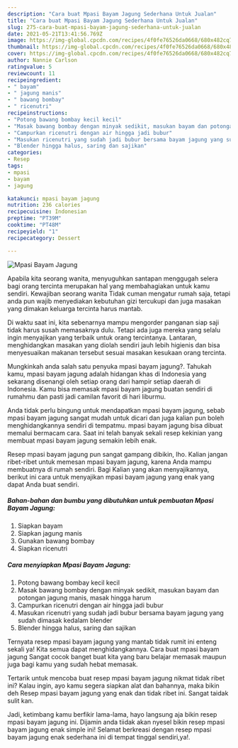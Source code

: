```yaml
---
description: "Cara buat Mpasi Bayam Jagung Sederhana Untuk Jualan"
title: "Cara buat Mpasi Bayam Jagung Sederhana Untuk Jualan"
slug: 275-cara-buat-mpasi-bayam-jagung-sederhana-untuk-jualan
date: 2021-05-21T13:41:56.769Z
image: https://img-global.cpcdn.com/recipes/4f0fe76526da0668/680x482cq70/mpasi-bayam-jagung-foto-resep-utama.jpg
thumbnail: https://img-global.cpcdn.com/recipes/4f0fe76526da0668/680x482cq70/mpasi-bayam-jagung-foto-resep-utama.jpg
cover: https://img-global.cpcdn.com/recipes/4f0fe76526da0668/680x482cq70/mpasi-bayam-jagung-foto-resep-utama.jpg
author: Nannie Carlson
ratingvalue: 5
reviewcount: 11
recipeingredient:
- " bayam"
- " jagung manis"
- " bawang bombay"
- " ricenutri"
recipeinstructions:
- "Potong bawang bombay kecil kecil"
- "Masak bawang bombay dengan minyak sedikit, masukan bayam dan potongan jagung manis, masak hingga harum"
- "Campurkan ricenutri dengan air hingga jadi bubur"
- "Masukan ricenutri yang sudah jadi bubur bersama bayam jagung yang sudah dimasak kedalam blender"
- "Blender hingga halus, saring dan sajikan"
categories:
- Resep
tags:
- mpasi
- bayam
- jagung

katakunci: mpasi bayam jagung 
nutrition: 236 calories
recipecuisine: Indonesian
preptime: "PT39M"
cooktime: "PT48M"
recipeyield: "1"
recipecategory: Dessert

---
```



![Mpasi Bayam Jagung](https://img-global.cpcdn.com/recipes/4f0fe76526da0668/680x482cq70/mpasi-bayam-jagung-foto-resep-utama.jpg)

Apabila kita seorang wanita, menyuguhkan santapan menggugah selera bagi orang tercinta merupakan hal yang membahagiakan untuk kamu sendiri. Kewajiban seorang  wanita Tidak cuman mengatur rumah saja, tetapi anda pun wajib menyediakan kebutuhan gizi tercukupi dan juga masakan yang dimakan keluarga tercinta harus mantab.

Di waktu  saat ini, kita sebenarnya mampu mengorder panganan siap saji tidak harus susah memasaknya dulu. Tetapi ada juga mereka yang selalu ingin menyajikan yang terbaik untuk orang tercintanya. Lantaran, menghidangkan masakan yang diolah sendiri jauh lebih higienis dan bisa menyesuaikan makanan tersebut sesuai masakan kesukaan orang tercinta. 



Mungkinkah anda salah satu penyuka mpasi bayam jagung?. Tahukah kamu, mpasi bayam jagung adalah hidangan khas di Indonesia yang sekarang disenangi oleh setiap orang dari hampir setiap daerah di Indonesia. Kamu bisa memasak mpasi bayam jagung buatan sendiri di rumahmu dan pasti jadi camilan favorit di hari liburmu.

Anda tidak perlu bingung untuk mendapatkan mpasi bayam jagung, sebab mpasi bayam jagung sangat mudah untuk dicari dan juga kalian pun boleh menghidangkannya sendiri di tempatmu. mpasi bayam jagung bisa dibuat memalui bermacam cara. Saat ini telah banyak sekali resep kekinian yang membuat mpasi bayam jagung semakin lebih enak.

Resep mpasi bayam jagung pun sangat gampang dibikin, lho. Kalian jangan ribet-ribet untuk memesan mpasi bayam jagung, karena Anda mampu membuatnya di rumah sendiri. Bagi Kalian yang akan menyajikannya, berikut ini cara untuk menyajikan mpasi bayam jagung yang enak yang dapat Anda buat sendiri.

<!--inarticleads1-->

##### Bahan-bahan dan bumbu yang dibutuhkan untuk pembuatan Mpasi Bayam Jagung:

1. Siapkan  bayam
1. Siapkan  jagung manis
1. Gunakan  bawang bombay
1. Siapkan  ricenutri




<!--inarticleads2-->

##### Cara menyiapkan Mpasi Bayam Jagung:

1. Potong bawang bombay kecil kecil
1. Masak bawang bombay dengan minyak sedikit, masukan bayam dan potongan jagung manis, masak hingga harum
1. Campurkan ricenutri dengan air hingga jadi bubur
1. Masukan ricenutri yang sudah jadi bubur bersama bayam jagung yang sudah dimasak kedalam blender
1. Blender hingga halus, saring dan sajikan




Ternyata resep mpasi bayam jagung yang mantab tidak rumit ini enteng sekali ya! Kita semua dapat menghidangkannya. Cara buat mpasi bayam jagung Sangat cocok banget buat kita yang baru belajar memasak maupun juga bagi kamu yang sudah hebat memasak.

Tertarik untuk mencoba buat resep mpasi bayam jagung nikmat tidak ribet ini? Kalau ingin, ayo kamu segera siapkan alat dan bahannya, maka bikin deh Resep mpasi bayam jagung yang enak dan tidak ribet ini. Sangat taidak sulit kan. 

Jadi, ketimbang kamu berfikir lama-lama, hayo langsung aja bikin resep mpasi bayam jagung ini. Dijamin anda tiidak akan nyesel bikin resep mpasi bayam jagung enak simple ini! Selamat berkreasi dengan resep mpasi bayam jagung enak sederhana ini di tempat tinggal sendiri,ya!.

